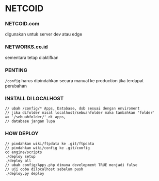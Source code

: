 # NETCOID

### NETCOID.com
digunakan untuk server dev atau edge

### NETWORKS.co.id
sementara tetap diaktifkan

### PENTING
`/config` harus dipindahkan secara manual ke production jika terdapat perubahan

### INSTALL DI LOCALHOST

	// ubah /config/* Apps, Database, dsb sesuai dengan enviroment
	// jika difolder misal localhost/sebuahfolder maka tambahkan 'folder' => '/sebuahfolder/' di apps,
	// database jangan lupa

### HOW DEPLOY
	// pindahkan wiki/ftpdata ke .git/ftpdata
	// pindahkan wiki/config ke .git/config
	cd engine/scripts
	./deploy setup
	./deploy all
	// ubah config/Apps.php dimana development TRUE menjadi false
	// uji coba dilocalhost sebelum push
	./deploy.py deploy
